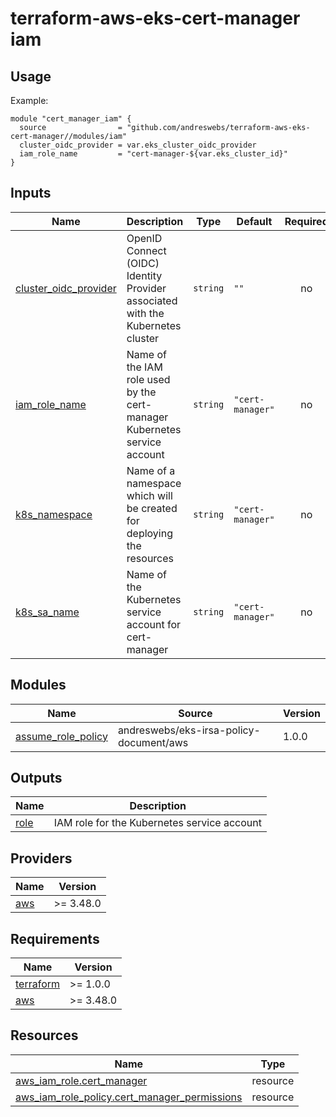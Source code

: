 # terraform-aws-eks-cert-manager iam

[//]: # (BEGIN_TF_DOCS)


## Usage

Example:

```hcl
module "cert_manager_iam" {
  source                = "github.com/andreswebs/terraform-aws-eks-cert-manager//modules/iam"
  cluster_oidc_provider = var.eks_cluster_oidc_provider
  iam_role_name         = "cert-manager-${var.eks_cluster_id}"
}
```



## Inputs

| Name | Description | Type | Default | Required |
|------|-------------|------|---------|:--------:|
| <a name="input_cluster_oidc_provider"></a> [cluster\_oidc\_provider](#input\_cluster\_oidc\_provider) | OpenID Connect (OIDC) Identity Provider associated with the Kubernetes cluster | `string` | `""` | no |
| <a name="input_iam_role_name"></a> [iam\_role\_name](#input\_iam\_role\_name) | Name of the IAM role used by the cert-manager Kubernetes service account | `string` | `"cert-manager"` | no |
| <a name="input_k8s_namespace"></a> [k8s\_namespace](#input\_k8s\_namespace) | Name of a namespace which will be created for deploying the resources | `string` | `"cert-manager"` | no |
| <a name="input_k8s_sa_name"></a> [k8s\_sa\_name](#input\_k8s\_sa\_name) | Name of the Kubernetes service account for cert-manager | `string` | `"cert-manager"` | no |

## Modules

| Name | Source | Version |
|------|--------|---------|
| <a name="module_assume_role_policy"></a> [assume\_role\_policy](#module\_assume\_role\_policy) | andreswebs/eks-irsa-policy-document/aws | 1.0.0 |

## Outputs

| Name | Description |
|------|-------------|
| <a name="output_role"></a> [role](#output\_role) | IAM role for the Kubernetes service account |

## Providers

| Name | Version |
|------|---------|
| <a name="provider_aws"></a> [aws](#provider\_aws) | >= 3.48.0 |

## Requirements

| Name | Version |
|------|---------|
| <a name="requirement_terraform"></a> [terraform](#requirement\_terraform) | >= 1.0.0 |
| <a name="requirement_aws"></a> [aws](#requirement\_aws) | >= 3.48.0 |

## Resources

| Name | Type |
|------|------|
| [aws_iam_role.cert_manager](https://registry.terraform.io/providers/hashicorp/aws/latest/docs/resources/iam_role) | resource |
| [aws_iam_role_policy.cert_manager_permissions](https://registry.terraform.io/providers/hashicorp/aws/latest/docs/resources/iam_role_policy) | resource |

[//]: # (END_TF_DOCS)
